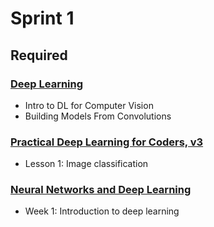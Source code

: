 # Sprint 1

## Required

### [Deep Learning](https://www.kaggle.com/learn/deep-learning)

- Intro to DL for Computer Vision
- Building Models From Convolutions

### [Practical Deep Learning for Coders, v3](https://course.fast.ai/index.html)

- Lesson 1: Image classification

### [Neural Networks and Deep Learning](https://www.coursera.org/learn/neural-networks-deep-learning/)

- Week 1: Introduction to deep learning

